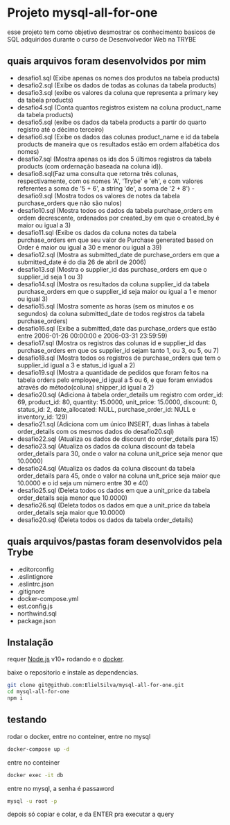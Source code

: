 
# Projeto mysql-all-for-one
esse projeto tem como objetivo desmostrar os conhecimento basicos de SQL adquiridos durante o curso de Desenvolvedor Web na TRYBE

## quais arquivos foram desenvolvidos por mim
- desafio1.sql (Exibe apenas os nomes dos produtos na tabela products)
- desafio2.sql (Exibe os dados de todas as colunas da tabela products)
- desafio3.sql (exibe os valores da coluna que representa a primary key da tabela products)
- desafio4.sql (Conta quantos registros existem na coluna product_name da tabela products)
- desafio5.sql (exibe os dados da tabela products a partir do quarto registro até o décimo terceiro)
- desafio6.sql (Exibe os dados das colunas product_name e id da tabela products de maneira que os resultados estão em ordem alfabética dos nomes)
- desafio7.sql (Mostra apenas os ids dos 5 últimos registros da tabela products (com ordernação baseada na coluna id)).
- desafio8.sql(Faz uma consulta que retorna três colunas, respectivamente, com os nomes 'A', 'Trybe' e 'eh', e com valores referentes a soma de '5 + 6', a string 'de', a soma de '2 + 8')
-desafio9.sql  (Mostra todos os valores de notes da tabela purchase_orders que não são nulos)
- desafio10.sql (Mostra todos os dados da tabela purchase_orders em ordem decrescente, ordenados por created_by em que o created_by é maior ou igual a 3)
- desafio11.sql (Exibe os dados da coluna notes da tabela purchase_orders em que seu valor de Purchase generated based on Order é maior ou igual a 30 e menor ou igual a 39)
- desafio12.sql (Mostra as submitted_date de purchase_orders em que a submitted_date é do dia 26 de abril de 2006)
- desafio13.sql (Mostra o supplier_id das purchase_orders em que o supplier_id seja 1 ou 3)
- desafio14.sql (Mostra os resultados da coluna supplier_id da tabela purchase_orders em que o supplier_id seja maior ou igual a 1 e menor ou igual 3)
- desafio15.sql (Mostra somente as horas (sem os minutos e os segundos) da coluna submitted_date de todos registros da tabela purchase_orders)
- desafio16.sql (Exibe a submitted_date das purchase_orders que estão entre 2006-01-26 00:00:00 e 2006-03-31 23:59:59)
- desafio17.sql (Mostra os registros das colunas id e supplier_id das purchase_orders em que os supplier_id sejam tanto 1, ou 3, ou 5, ou 7)
- desafio18.sql (Mostra todos os registros de purchase_orders que tem o supplier_id igual a 3 e status_id igual a 2)
- desafio19.sql (Mostra a quantidade de pedidos que foram feitos na tabela orders pelo employee_id igual a 5 ou 6, e que foram enviados através do método(coluna) shipper_id igual a 2)
- desafio20.sql (Adiciona à tabela order_details um registro com order_id: 69, product_id: 80, quantity: 15.0000, unit_price: 15.0000, discount: 0, status_id: 2, date_allocated: NULL, purchase_order_id: NULL e inventory_id: 129)
- desafio21.sql (Adiciona com um único INSERT, duas linhas à tabela order_details com os mesmos dados do desafio20.sql)
- desafio22.sql (Atualiza os dados de discount do order_details para 15)
- desafio23.sql (Atualiza os dados da coluna discount da tabela order_details para 30, onde o valor na coluna unit_price seja menor que 10.0000)
- desafio24.sql (Atualiza os dados da coluna discount da tabela order_details para 45, onde o valor na coluna unit_price seja maior que 10.0000 e o id seja um número entre 30 e 40)
- desafio25.sql (Deleta todos os dados em que a unit_price da tabela order_details seja menor que 10.0000)
- desafio26.sql (Deleta todos os dados em que a unit_price da tabela order_details seja maior que 10.0000)
- desafio20.sql (Deleta todos os dados da tabela order_details)

## quais arquivos/pastas foram desenvolvidos pela Trybe
- .editorconfig
- .eslintignore
- .eslintrc.json
- .gitignore
- docker-compose.yml
- est.config.js
- northwind.sql
- package.json

## Instalação
requer [Node.js](https://nodejs.org/) v10+ rodando e o [docker](https://www.docker.com/).

baixe o repositorio e instale as dependencias.

```sh
git clone git@github.com:ElielSilva/mysql-all-for-one.git
cd mysql-all-for-one
npm i
```

## testando

rodar o docker, entre no conteiner, entre no mysql
```sh
docker-compose up -d
```
 entre no conteiner
```sh
docker exec -it db
```
entre no mysql, a senha é passaword 
```sh
mysql -u root -p
```
depois só copiar e colar, e da ENTER pra executar a query

